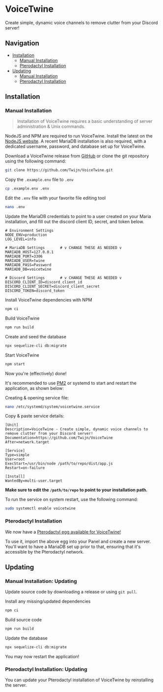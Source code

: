 # VoiceTwine
Create simple, dynamic voice channels to remove clutter from your Discord server!
## Navigation

- [Installation](#installation)
    - [Manual Installation](#manual-installation)
    - [Pterodactyl Installation](#pterodactyl-installation)
- [Updating](#updating)
    - [Manual Installation](#manual-installation-updating)
    - [Pterodactyl Installation](#pterodactyl-installation-updating)

## Installation
### Manual Installation
> Installation of VoiceTwine requires a basic understanding of server administration
> & Unix commands.

NodeJS and NPM are required to run VoiceTwine. Install the latest on
the [NodeJS website](https://nodejs.org/en/download).
A recent MariaDB installation is also required, with a dedicated username, password,
and database set up for VoiceTwine.

Download a VoiceTwine release from [GitHub](https://github.com/Twijn/VoiceTwine/releases)
or clone the git repository using the following command:

```bash
git clone https://github.com/Twijn/VoiceTwine.git
```

Copy the `.example.env` file to `.env`

```bash
cp .example.env .env
```

Edit the `.env` file with your favorite file editing tool

```bash
nano .env
```

Update the MariaDB credentials to point to a user created on your Maria installation,
and fill out the discord client ID, secret, and token below.

```dotenv
# Environment Settings
NODE_ENV=production
LOG_LEVEL=info

# MariaDB Settings       # v CHANGE THESE AS NEEDED v
MARIADB_HOST=127.0.0.1
MARIADB_PORT=3306
MARIADB_USER=twine
MARIADB_PASS=Password
MARIADB_DB=voicetwine

# Discord Settings       # v CHANGE THESE AS NEEDED v
DISCORD_CLIENT_ID=discord_client_id
DISCORD_CLIENT_SECRET=discord_client_secret
DISCORD_TOKEN=discord_token
```

Install VoiceTwine dependencies with NPM
```bash
npm ci
```

Build VoiceTwine
```bash
npm run build
```

Create and seed the database
```bash
npx sequelize-cli db:migrate
```

Start VoiceTwine
```bash
npm start
```

Now you're (effectively) done!

It's recommended to use [PM2](https://pm2.keymetrics.io/docs/usage/quick-start/) or systemd to start and restart the application, as shown below:

Creating & opening service file: 
```bash
nano /etc/systemd/system/voicetwine.service
```
Copy & paste service details:
```text
[Unit]
Description=VoiceTwine - Create simple, dynamic voice channels to remove clutter from your Discord server!
Documentation=https://github.com/Twijn/VoiceTwine
After=network.target

[Service]
Type=simple
User=root
ExecStart=/usr/bin/node /path/to/repo/dist/app.js
Restart=on-failure

[Install]
WantedBy=multi-user.target
```
**Make sure to edit the `/path/to/repo` to point to your installation path.**

To run the service on system restart, use the following command:

```bash
sudo systemctl enable voicetwine
```

### Pterodactyl Installation
We now have a [Pterodactyl egg available for VoiceTwine!](/panel-eggs/pterodactyl/pterodactyl-egg-voice-twine.json)

To use it, import the above egg into your Panel and create a new server. You'll want to have a MariaDB set up prior to that, ensuring that it's accessible by the Pterodactyl network.

## Updating
### Manual Installation: Updating
Update source code by downloading a release or using `git pull`.

Install any missing/updated dependencies
```bash
npm ci
```

Build source code
```bash
npm run build
```

Update the database
```bash
npx sequelize-cli db:migrate
```

You may now restart the application!

### Pterodactyl Installation: Updating
You can update your Pterodactyl installation of VoiceTwine by reinstalling the server.

